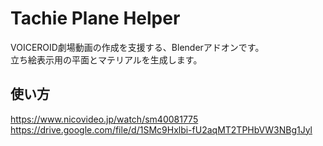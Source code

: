 # Tachie Plane Helper
VOICEROID劇場動画の作成を支援する、Blenderアドオンです。  
立ち絵表示用の平面とマテリアルを生成します。

## 使い方
https://www.nicovideo.jp/watch/sm40081775  
https://drive.google.com/file/d/1SMc9Hxlbi-fU2aqMT2TPHbVW3NBg1Jyl
